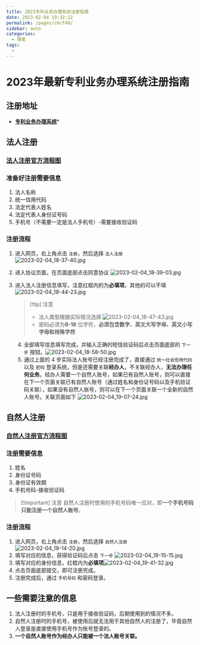 ```yaml
---
title: 2023专利业务办理系统注册指南
date: 2023-02-04 19:32:12
permalink: /pages/c6cf49/
sidebar: auto
categories:
  - 随笔
tags:
  - 
---
```

# 2023年最新专利业务办理系统注册指南
## 注册地址
- **[专利业务办理系统](https://cponline.cnipa.gov.cn/)***
## 法人注册
### [法人注册官方流程图](blob:https://tysfjk.cponline.cnipa.gov.cn/94523d2c-d0db-41b9-8ff2-69f1bb65f321)
### 准备好注册需要信息
1. 法人名称
2. 统一信用代码
3. 法定代表人姓名
4. 法定代表人身份证号码
5. 手机号（不需要一定是法人手机号）-需要接收验证码
### 注册流程
1. 进入网页，右上角点击 `注册`，然后选择 `法人注册` ![2023-02-04_18-37-40.jpg](https://image.zhjwork.online/file/95f54823ec103d523ea21.jpg)
2. 进入协议页面，在页面底部点击同意协议 ![2023-02-04_18-39-03.jpg](https://image.zhjwork.online/file/150f1c2b2f1eba24e55db.jpg)
3. 进入法人注册信息填写，注意红框内的为**必填项**，其他的可以不填 ![2023-02-04_18-44-23.jpg](https://image.zhjwork.online/file/8525ae16996e4f5fd8a85.jpg)
   > [!tip] 注意
   > - 法人类型根据实际情况选择
   > ![2023-02-04_18-47-43.jpg](https://image.zhjwork.online/file/3102047c0261c97420948.jpg)
   > - 密码必须为**8-18** 位字符，**必须包含数字、英文大写字母、英文小写字母和待殊字符**
   
   4. 全部填写信息填写完成，并输入正确的短信验证码后点击页面底部的 `下一步` 按钮。![2023-02-04_18-58-50.jpg](https://image.zhjwork.online/file/b31fdbc5c5701606af4c0.jpg)
   5. 通过上面的 4 步实际法人账号已经注册完成了，直接通过 `统一社会信用代码` 以及 `密码` 登录系统，但是还需要关联**经办人**，不关联经办人，**无法办理任何业务**。经办人需要一个自然人账号，如果已有自然人账号，则可以直接在下一个页面关联已有自然人账号（通过姓名和身份证号码以及手机验证码关联），如果没有自然人账号，则可以在下一个页面关联一个全新的自然人账号。关联页面如下 ![2023-02-04_19-07-24.jpg](https://image.zhjwork.online/file/1f74d86d725d9013908b7.jpg)
## 自然人注册
### [自然人注册官方流程图](blob:https://tysfjk.cponline.cnipa.gov.cn/1d4a84bb-1a7c-4a18-91d7-92f47ad5776b)
### 注册需要信息
1. 姓名
2. 身份证号码
3. 身份证有效期
4. 手机号码-接收验证码
> [!important] 注意
> 自然人注册时使用的手机号码唯一应对，即**一个手机号码只能注册一个自然人账号**。
> 

### 注册流程
1. 进入网页，右上角点击 `注册`，然后选择 `自然人注册` ![2023-02-04_19-14-20.jpg](https://image.zhjwork.online/file/f35bd9c26236740db2d2e.jpg)
2. 填写对应的信息，获得验证码后点击 `下一步` ![2023-02-04_19-15-15.jpg](https://image.zhjwork.online/file/d5ef84a43e26ecb5bd176.jpg)
3. 填写对应的身份信息，红框内为**必填项**![2023-02-04_19-41-32.jpg](https://image.zhjwork.online/file/01cbc6cd2ae0608605d5a.jpg)
4. 点击页面底部提交，即可注册完成。
5. 注册完成后，通过 `手机号码` 和密码登录。

## 一些需要注意的信息
1. 法人注册时的手机号，只是用于接收验证码，后期使用到的情况不多。
2. 自然人注册时的手机号，被使用后就无法用于其他自然人的注册了，毕竟自然人登录是直接使用手机号作为账号登录的。
3. **一个自然人账号作为经办人只能被一个法人账号关联。**

